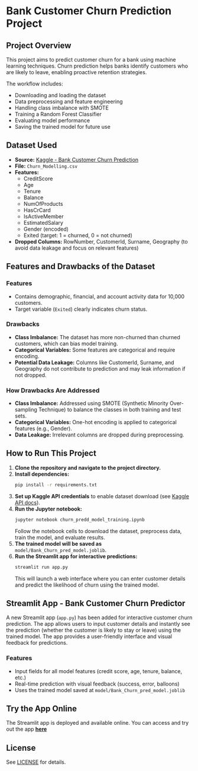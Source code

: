 # Bank Customer Churn Prediction Project

## Project Overview
This project aims to predict customer churn for a bank using machine learning techniques. Churn prediction helps banks identify customers who are likely to leave, enabling proactive retention strategies.

The workflow includes:
- Downloading and loading the dataset
- Data preprocessing and feature engineering
- Handling class imbalance with SMOTE
- Training a Random Forest Classifier
- Evaluating model performance
- Saving the trained model for future use

## Dataset Used
- **Source:** [Kaggle - Bank Customer Churn Prediction](https://www.kaggle.com/datasets/shantanudhakadd/bank-customer-churn-prediction)
- **File:** `Churn_Modelling.csv`
- **Features:**
  - CreditScore
  - Age
  - Tenure
  - Balance
  - NumOfProducts
  - HasCrCard
  - IsActiveMember
  - EstimatedSalary
  - Gender (encoded)
  - Exited (target: 1 = churned, 0 = not churned)
- **Dropped Columns:** RowNumber, CustomerId, Surname, Geography (to avoid data leakage and focus on relevant features)

## Features and Drawbacks of the Dataset
### Features
- Contains demographic, financial, and account activity data for 10,000 customers.
- Target variable (`Exited`) clearly indicates churn status.

### Drawbacks
- **Class Imbalance:** The dataset has more non-churned than churned customers, which can bias model training.
- **Categorical Variables:** Some features are categorical and require encoding.
- **Potential Data Leakage:** Columns like CustomerId, Surname, and Geography do not contribute to prediction and may leak information if not dropped.

### How Drawbacks Are Addressed
- **Class Imbalance:** Addressed using SMOTE (Synthetic Minority Over-sampling Technique) to balance the classes in both training and test sets.
- **Categorical Variables:** One-hot encoding is applied to categorical features (e.g., Gender).
- **Data Leakage:** Irrelevant columns are dropped during preprocessing.

## How to Run This Project
1. **Clone the repository and navigate to the project directory.**
2. **Install dependencies:**
   ```bash
   pip install -r requirements.txt
   ```
3. **Set up Kaggle API credentials** to enable dataset download (see [Kaggle API docs](https://www.kaggle.com/docs/api)).
4. **Run the Jupyter notebook:**
   ```bash
   jupyter notebook churn_predd_model_training.ipynb
   ```
   Follow the notebook cells to download the dataset, preprocess data, train the model, and evaluate results.
5. **The trained model will be saved as** `model/Bank_Churn_pred_model.joblib`.
6. **Run the Streamlit app for interactive predictions:**
   ```bash
   streamlit run app.py
   ```
   This will launch a web interface where you can enter customer details and predict the likelihood of churn using the trained model.

## Streamlit App - Bank Customer Churn Predictor
A new Streamlit app (`app.py`) has been added for interactive customer churn prediction. The app allows users to input customer details and instantly see the prediction (whether the customer is likely to stay or leave) using the trained model. The app provides a user-friendly interface and visual feedback for predictions.

### Features
- Input fields for all model features (credit score, age, tenure, balance, etc.)
- Real-time prediction with visual feedback (success, error, balloons)
- Uses the trained model saved at `model/Bank_Churn_pred_model.joblib`

## Try the App Online
The Streamlit app is deployed and available online. You can access and try out the app [**here**](https://bank-churnpredictor.streamlit.app)

## License
See [LICENSE](LICENSE) for details.
